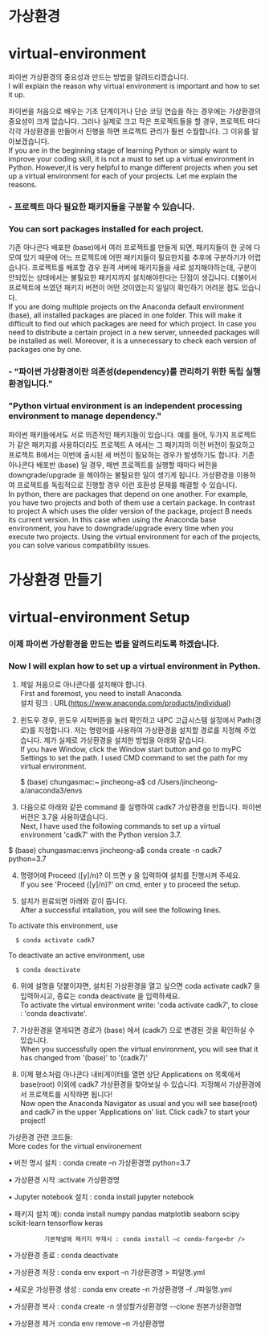 # 가상환경 
# virtual-environment

파이썬 가상환경의 중요성과 만드는 방법을 알려드리겠습니다.<br />
I will explain the reason why virtual environment is important and how to set it up. 




파이썬을 처음으로 배우는 기초 단계이거나 단순 코딩 연습을 하는 경우에는 가상환경의 중요성이 크게 없습니다. 그러나 실제로 크고 작은 프로젝트들을 할 경우, 프로젝트 마다 각각 가상환경을 만들어서 진행을 하면 프로젝트 관리가 훨씬 수월합니다. 그 이유를 알아보겠습니다.<br />
If you are in the beginning stage of learning Python or simply want to improve your coding skill, it is not a must to set up a virtual environment in Python. However,it is very helpful to mange different projects when you set up a virtual environment for each of your projects. Let me explain the reasons.



### - 프로젝트 마다 필요한 패키지들을 구분할 수 있습니다. 
###   You can sort packages installed for each project. 

 기존 아나콘다 배포판 (base)에서 여러 프로젝트를 만들게 되면, 패키지들이 한 곳에 다 모여 있기 때문에 어느 프로젝트에 어떤 패키지들이 필요한지를 추후에 구분하기가 어렵습니다. 
 프로젝트를 배포할 경우 원격 서버에 패키지들을 새로 설치해야하는데, 구분이 안되있는 상태에서는 불필요한 패키지까지 설치해야한다는 단점이 생깁니다. 
 더불어서 프로젝트에 쓰였던 패키지 버전이 어떤 것이였는지 일일이 확인하기 어려운 점도 있습니다.<br />
If you are doing multiple projects on the Anaconda default environment (base), all installed packages are placed in one folder. This will make it difficult to find out which packages are need for which project. In case you need to distribute a certain project in a new server, unneeded packages will be installed as well. Moreover, it is a unnecessary to check each version of packages one by one. 
 
 
 
 
### - "파이썬 가상환경이란 의존성(dependency)를 관리하기 위한 독립 실행환경입니다." <br />
###   "Python virtual environment is an independent processing environment to manage dependency." 

 파이썬 패키들에서도 서로 의존적인 패키지들이 있습니다. 
 예를 들어, 두가지 프로젝트가 같은 패키지를 사용하더라도 프로젝트 A 에서는 그 패키지의 이전 버전이 필요하고 프로젝트 B에서는 이번에 출시된 새 버전이 필요하는 경우가 발생하기도 합니다.
 기존 아나콘다 배포반 (base) 일 경우, 매번 프로젝트를 실행할 때마다 버전을 downgrade/upgrade 을 해야하는 불필요한 일이 생기게 됩니다. 
 가상환경을 이용하여 프로젝트를 독립적으로 진행할 경우 이런 호환성 문제를 해결할 수 있습니다.<br />
 In python, there are packages that depend on one another. For example, you have two projects and both of them use a certain package. In contrast to project A which uses the older version of the package, project B needs its current version. In this case when using the Anaconda base environment, you have to downgrade/upgrade every time when you execute two projects. Using the virtual environment for each of the projects, you can solve various compatibility issues. <br />
 
	
	

	
# 가상환경 만들기<br />
# virtual-environment Setup <br />
### 이제 파이썬 가상환경을 만드는 법을 알려드리도록 하겠습니다.<br />
### Now I will explan how to set up a virtual environment in Python. 




1. 제일 처음으로 아나콘다를 설치해야 합니다.<br />
   First and foremost, you need to install Anaconda.<br />
   설치 링크 : URL(https://www.anaconda.com/products/individual) <br />
  
		
		
		
2. 윈도우 경우, 윈도우 시작버튼을 눌러 확인하고 내PC 고급시스템 설정에서 Path(경로)를 지정합니다. 저는 명령어를 사용하여 가상환경을 설치할 경로를 지정해 주었습니다. 
   제가 실제로 가상환경을 설치한 방법을 아래와 같습니다. <br />
   If you have Window, click the Window start button and go to myPC Settings to set the path. I used CMD command to set the path for my virtual
   environment. <br />
 
 
   $ (base) chungasmac:~ jincheong-a$ cd /Users/jincheong-a/anaconda3/envs
   
			
   
3.  다음으로 아래와 같은 command 를 실행하여 cadk7 가상환경을 만듭니다. 파이썬 버전은 3.7을 사용하였습니다.<br />
    Next, I have used the following commands to set up a virtual environment 'cadk7' with the Python version 3.7.<br />

   $ (base) chungasmac:envs jincheong-a$ conda create -n cadk7 python=3.7
   
			
			
			
4.  명령어에 Proceed ([y]/n)? 이 뜨면 y 을 입력하여 설치를 진행시켜 주세요.<br />
    If you see 'Proceed ([y]/n)?' on cmd, enter y to proceed the setup.<br />
    
    
				
				
5.  설치가 완료되면 아래와 같이 뜹니다.<br />
    After a successful intallation, you will see the following lines. <br />

  To activate this environment, use  
 
      $ conda activate cadk7
 
  To deactivate an active environment, use
 
      $ conda deactivate
				
				
				
6. 위에 설명을 덧붙이자면, 설치된 가상환경을 열고 싶으면 coda activate cadk7 을 입력하시고, 종료는 conda deactivate 을 입력하세요.<br />
   To activate the virtual environment write: 'coda activate cadk7', to close :  'conda deactivate'.<br />




7. 가상환경을 열게되면 경로가 (base) 에서 (cadk7) 으로 변경된 것을 확인하실 수 있습니다. <br />
   When you successfully open the virtual environment, you will see that it has changed from '(base)' to '(cadk7)'<br />




8. 이제 평소처럼 아나콘다 내비게이터를 열면 상단 Applications on 목록에서 base(root) 이외에 cadk7 가상환경을 찾아보실 수 있습니다. 지정해서 가상환경에서 프로젝트를 시작하면 됩니다!<br />
   Now open the Anaconda Navigator as usual and you will see base(root) and cadk7 in the upper 'Applications on' list. Click cadk7 to start your project!<br />





가상환경 관련 코드들:<br />
More codes for the virtual environement<br />

• 버전 명시 설치 : conda create –n 가상환경명 python=3.7<br />

• 가상환경 시작 :activate 가상환경명<br />

• Jupyter notebook 설치 : conda install jupyter notebook<br />

• 패키지 설치 예): conda install numpy pandas matplotlib seaborn scipy scikit-learn tensorflow keras<br />

              기본채널에 패키지 부재시 : conda install –c conda-forge<br />
	   
• 가상환경 종료 : conda deactivate<br />

• 가상환경 저장 : conda env export –n 가상환경명 > 파일명.yml<br />

• 새로운 가상환경 생성 : conda env create –n 가상환경명 –f ./파일명.yml<br />

• 가상환경 복사 : conda create -n 생성할가상환경명 --clone 원본가상환경명<br />

• 가상환경 제거 :conda env remove –n 가상환경명<br />

